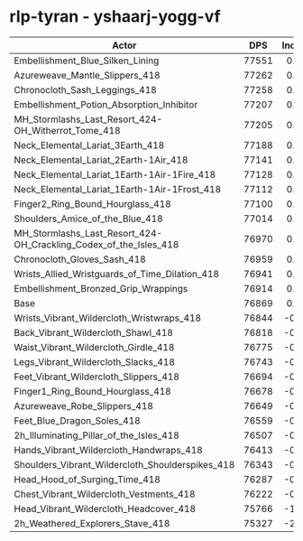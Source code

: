 # rlp-tyran - yshaarj-yogg-vf
| Actor | DPS | Increase |
|---|:---:|:---:|
|Embellishment_Blue_Silken_Lining|77551|0.89%|
|Azureweave_Mantle_Slippers_418|77262|0.51%|
|Chronocloth_Sash_Leggings_418|77258|0.51%|
|Embellishment_Potion_Absorption_Inhibitor|77207|0.44%|
|MH_Stormlashs_Last_Resort_424-OH_Witherrot_Tome_418|77205|0.44%|
|Neck_Elemental_Lariat_3Earth_418|77188|0.41%|
|Neck_Elemental_Lariat_2Earth-1Air_418|77141|0.35%|
|Neck_Elemental_Lariat_1Earth-1Air-1Fire_418|77128|0.34%|
|Neck_Elemental_Lariat_1Earth-1Air-1Frost_418|77112|0.32%|
|Finger2_Ring_Bound_Hourglass_418|77100|0.30%|
|Shoulders_Amice_of_the_Blue_418|77014|0.19%|
|MH_Stormlashs_Last_Resort_424-OH_Crackling_Codex_of_the_Isles_418|76970|0.13%|
|Chronocloth_Gloves_Sash_418|76959|0.12%|
|Wrists_Allied_Wristguards_of_Time_Dilation_418|76941|0.09%|
|Embellishment_Bronzed_Grip_Wrappings|76914|0.06%|
|Base|76869|0.00%|
|Wrists_Vibrant_Wildercloth_Wristwraps_418|76844|-0.03%|
|Back_Vibrant_Wildercloth_Shawl_418|76818|-0.07%|
|Waist_Vibrant_Wildercloth_Girdle_418|76775|-0.12%|
|Legs_Vibrant_Wildercloth_Slacks_418|76743|-0.16%|
|Feet_Vibrant_Wildercloth_Slippers_418|76694|-0.23%|
|Finger1_Ring_Bound_Hourglass_418|76678|-0.25%|
|Azureweave_Robe_Slippers_418|76649|-0.29%|
|Feet_Blue_Dragon_Soles_418|76559|-0.40%|
|2h_Illuminating_Pillar_of_the_Isles_418|76507|-0.47%|
|Hands_Vibrant_Wildercloth_Handwraps_418|76413|-0.59%|
|Shoulders_Vibrant_Wildercloth_Shoulderspikes_418|76343|-0.68%|
|Head_Hood_of_Surging_Time_418|76287|-0.76%|
|Chest_Vibrant_Wildercloth_Vestments_418|76222|-0.84%|
|Head_Vibrant_Wildercloth_Headcover_418|75766|-1.43%|
|2h_Weathered_Explorers_Stave_418|75327|-2.01%|

